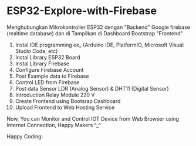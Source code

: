 # ESP32-Explore-with-Firebase
Menghubungkan Mikrokontroller ESP32 dengan "Backend" Google firebase (realtime database) dan di Tampilkan di Dashboard Bootstrap "Frontend"

1. Instal IDE programming ex_ (Arduino IDE, PlatformIO, Microsoft Visual Studio Code, etc)
2. Instal Library ESP32 Board 
3. Instal Library Firebase
4. Configure Firebase Account 
5. Post Example data to Firebase
6. Control LED from Firebase 
7. Post data Sensor LDR (Analog Sensor) & DHT11 (Digital Sensor)
8. Introduction Relay Module 220 V
9. Create Frontend using Bootsrap Dashboard
10. Upload Frontend to Web Hosting Service

Now, You can Monitor and Control IOT Device from Web Browser using Internet Connection, Happy Makers ^_^
  
Happy Coding:
